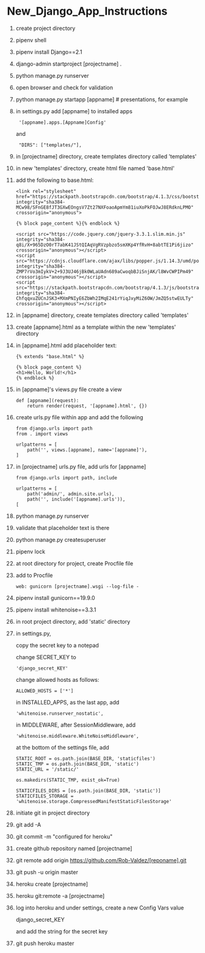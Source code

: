 # New_Django_App_Instructions

1. create project directory

2. pipenv shell

3. pipenv install Django==2.1

4. django-admin startproject [projectname] .

5. python manage.py runserver

6. open browser and check for validation

7. python manage.py startapp [appname] # presentations, for example

8. in settings.py add [appname] to installed apps

        '[appname].apps.[Appname]Config'
        
   and

        "DIRS": ["templates/"],

9. in [projectname] directory, create templates directory called 'templates'

10. in new 'templates' directory, create html file named 'base.html'

11. add the following to base.html:

        <link rel="stylesheet" href="https://stackpath.bootstrapcdn.com/bootstrap/4.1.3/css/bootstrap.min.css" integrity="sha384-MCw98/SFnGE8fJT3GXwEOngsV7Zt27NXFoaoApmYm81iuXoPkFOJwJ8ERdknLPMO" crossorigin="anonymous">

        {% block page_content %}{% endblock %}

        <script src="https://code.jquery.com/jquery-3.3.1.slim.min.js" integrity="sha384-q8i/X+965DzO0rT7abK41JStQIAqVgRVzpbzo5smXKp4YfRvH+8abtTE1Pi6jizo" crossorigin="anonymous"></script>
        <script src="https://cdnjs.cloudflare.com/ajax/libs/popper.js/1.14.3/umd/popper.min.js" integrity="sha384-ZMP7rVo3mIykV+2+9J3UJ46jBk0WLaUAdn689aCwoqbBJiSnjAK/l8WvCWPIPm49" crossorigin="anonymous"></script>
        <script src="https://stackpath.bootstrapcdn.com/bootstrap/4.1.3/js/bootstrap.min.js" integrity="sha384-ChfqqxuZUCnJSK3+MXmPNIyE6ZbWh2IMqE241rYiqJxyMiZ6OW/JmZQ5stwEULTy" crossorigin="anonymous"></script>

12. in [appname] directory, create templates directory called 'templates'

13. create [appname].html as a template within the new 'templates' directory

14. in [appname].html add placeholder text: 
    
        {% extends "base.html" %}

        {% block page_content %}
        <h1>Hello, World!</h1>
        {% endblock %}

15. in [appname]'s views.py file create a view

        def [appname](request):
            return render(request, '[appname].html', {})

16. create urls.py file within app and add the following

        from django.urls import path
        from . import views

        urlpatterns = [
            path('', views.[appname], name='[appname]'),
        ]

17. in [projectname] urls.py file, add urls for [appname]

        from django.urls import path, include

        urlpatterns = [
            path('admin/', admin.site.urls),
            path('', include('[appname].urls')),
        [


18. python manage.py runserver

19. validate that placeholder text is there

20. python manage.py createsuperuser

21. pipenv lock

22. at root directory for project, create Procfile file 

23. add to Procfile

        web: gunicorn [projectname].wsgi --log-file - 

24. pipenv install gunicorn==19.9.0

25. pipenv install whitenoise==3.3.1

26. in root project directory, add 'static' directory

27. in settings.py, 

    copy the secret key to a notepad

    change SECRET_KEY to 
    
        'django_secret_KEY'
    
    change allowed hosts as follows:

        ALLOWED_HOSTS = ['*']
    
    in INSTALLED_APPS, as the last app, add

        'whitenoise.runserver_nostatic',
            
    in MIDDLEWARE, after SessionMiddleware, add
    
        'whitenoise.middleware.WhiteNoiseMiddleware',
        
    at the bottom of the settings file, add
    
        STATIC_ROOT = os.path.join(BASE_DIR, 'staticfiles')
        STATIC_TMP = os.path.join(BASE_DIR, 'static')
        STATIC_URL = '/static/'

        os.makedirs(STATIC_TMP, exist_ok=True)

        STATICFILES_DIRS = [os.path.join(BASE_DIR, 'static')]
        STATICFILES_STORAGE = 'whitenoise.storage.CompressedManifestStaticFilesStorage'

28. initiate git in project directory

29. git add -A

30. git commit -m "configured for heroku"

31. create github repository named [projectname]

32. git remote add origin https://github.com/Rob-Valdez/[reponame].git

33. git push -u origin master

34. heroku create [projectname]

35. heroku git:remote -a [projectname]

36. log into heroku and under settings, create a new Config Vars value

    django_secret_KEY

    and add the string for the secret key

37. git push heroku master
